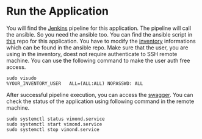 

# Run the Application

You will find the [Jenkins](https://github.com/azrindipu/vimondPipeline) pipeline for this application. The pipeline will call the ansible. So you need the ansible too. You can find the ansible script in [this](https://github.com/azrindipu/vimondAnsible) repo for this application. You have to modify the [inventory](https://github.com/azrindipu/vimondAnsible/blob/main/inventory/servers.txt) informations which can be found in the ansible repo. Make sure that the user, you are using in the inventory, doest not require authenticate to SSH remote machine. You can use the following command to make the user auth free access.

```
sudo visudo
%YOUR_INVENTORY_USER   ALL=(ALL:ALL) NOPASSWD: ALL
```

After successful pipeline execution, you can access the [swagger](http://localhost:8280/app/swagger-ui.html). You can check the status of the application using following command in the remote machine.

```
sudo systemctl status vimond.service
sudo systemctl start vimond.service
sudo systemctl stop vimond.service
```

